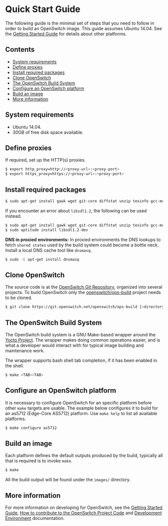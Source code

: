 # Quick Start Guide
The following guide is the minimal set of steps that you need to follow in order to build an OpenSwitch image. This guide assumes Ubuntu 14.04. See the [Getting Started Guide](./getting-started.html) for details about other platforms.

## Contents
- [System requirements](#system-requirements)
- [Define proxies](#define-proxies)
- [Install required packages](#install-required-packages)
- [Clone OpenSwitch](#clone-openswitch)
- [The OpenSwitch Build System](#the-openswitch-build-system)
- [Configure an OpenSwitch platform](#configure-an-openswitch-platform)
- [Build an image](#build-an-image)
- [More information](#more-information)

## System requirements
* Ubuntu 14.04.
* 30GB of free disk space available.

## Define proxies
If required, set up the HTTP(s) proxies.

```bash
$ export http_proxy=http://<proxy-url>:<proxy-port>
$ export https_proxy=https://<proxy-url>:<proxy-port>
```

## Install required packages

```bash
$ sudo apt-get install gawk wget git-core diffstat unzip texinfo gcc-multilib  build-essential chrpath screen curl device-tree-compiler libsdl1.2-dev xterm
```
If you encounter an error about `libsdl1.2`, the following can be used instead.

```bash
$ sudo apt-get install gawk wget git-core diffstat unzip texinfo gcc-multilib  build-essential chrpath screen curl device-tree-compiler xterm aptitude
$ sudo aptitude install libsdl1.2-dev
```

**DNS in proxied environments:**
In proxied environments the DNS lookups to fetch `shared states` used by the build system could become a bottle neck. Install a local DNS cache tool like `dnsmasq`.

```bash
$ sudo -E apt-get install dnsmasq
```

## Clone OpenSwitch
The source code is at the [OpenSwitch Git Repository](https://git.openswitch.net/), organized into several projects.  To build OpenSwitch only the [openswitch/ops-build](https://git.openswitch.net/cgit/openswitch/ops-build) project needs to be cloned.

```bash
$ git clone https://git.openswitch.net/openswitch/ops-build [<directory>]
```

## The OpenSwitch Build System
The OpenSwitch build system is a GNU Make-based wrapper around the [Yocto Project](https://www.yoctoproject.org). The wrapper makes doing common operations easier, and is what a developer would interact with for typical image building and maintenance work.

The wrapper supports bash shell tab completion, if it has been enabled in the shell.
````bash
$ make <TAB><TAB>
````

## Configure an OpenSwitch platform
It is necessary to configure OpenSwitch for an specific platform before other `make` targets are usable. The example below configures it to build for an as5712 (Edge-Core AS5712) platform. Use `make help` to list all available platforms.
````bash
$ make configure as5712
````

## Build an image
Each platform defines the default outputs produced by the build, typically all that is required is to invoke `make`.
````bash
$ make
````

All the build output will be found under the `images/` directory.

## More information
For more information on developing for OpenSwitch, see the [Getting Started Guide](./getting-started.html), [How to contribute to the OpenSwitch Project Code](./contrib-code.html) and [Development Environment](./dev-env.html) documentation.
